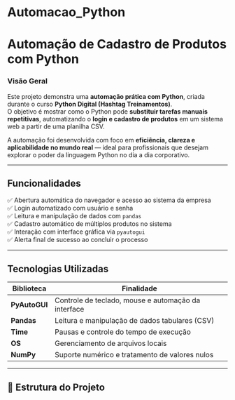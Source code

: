 # Automacao_Python
# Automação de Cadastro de Produtos com Python

### Visão Geral
Este projeto demonstra uma **automação prática com Python**, criada durante o curso **Python Digital (Hashtag Treinamentos)**.  
O objetivo é mostrar como o Python pode **substituir tarefas manuais repetitivas**, automatizando o **login e cadastro de produtos** em um sistema web a partir de uma planilha CSV.

A automação foi desenvolvida com foco em **eficiência, clareza e aplicabilidade no mundo real** — ideal para profissionais que desejam explorar o poder da linguagem Python no dia a dia corporativo.

---

## Funcionalidades

✅ Abertura automática do navegador e acesso ao sistema da empresa  
✅ Login automatizado com usuário e senha  
✅ Leitura e manipulação de dados com `pandas`  
✅ Cadastro automático de múltiplos produtos no sistema  
✅ Interação com interface gráfica via `pyautogui`  
✅ Alerta final de sucesso ao concluir o processo  

---

## Tecnologias Utilizadas

| Biblioteca | Finalidade |
|-------------|-------------|
| **PyAutoGUI** | Controle de teclado, mouse e automação da interface |
| **Pandas** | Leitura e manipulação de dados tabulares (CSV) |
| **Time** | Pausas e controle do tempo de execução |
| **OS** | Gerenciamento de arquivos locais |
| **NumPy** | Suporte numérico e tratamento de valores nulos |

---

## 📂 Estrutura do Projeto
